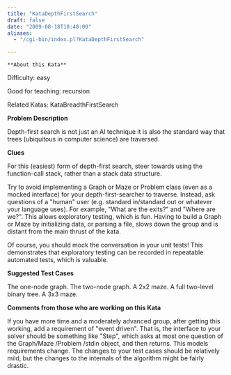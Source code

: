 ```yaml
---
title: "KataDepthFirstSearch"
draft: false
date: "2009-08-18T10:40:00"
aliases:
  - "/cgi-bin/index.pl?KataDepthFirstSearch"

---
```

    **About this Kata**

Difficulty: easy

Good for teaching: recursion

Related Katas: KataBreadthFirstSearch

**Problem Description**

Depth-first search is not just an AI technique it is also the standard
way that trees (ubiquitous in computer science) are traversed.

**Clues**

For this (easiest) form of depth-first search, steer towards using the
function-call stack, rather than a stack data structure.

Try to avoid implementing a Graph or Maze or Problem class (even as a
mocked interface) for your depth-first-searcher to traverse. Instead,
ask questions of a "human" user (e.g. standard in/standard out or
whatever your language uses). For example, "What are the exits?" and
"Where are we?". This allows exploratory testing, which is fun. Having
to build a Graph or Maze by initializing data, or parsing a file, slows
down the group and is distant from the main thrust of the kata.

Of course, you should mock the conversation in your unit tests! This
demonstrates that exploratory testing can be recorded in repeatable
automated tests, which is valuable.

**Suggested Test Cases**

The one-node graph. The two-node graph. A 2x2 maze. A full two-level
binary tree. A 3x3 maze.

**Comments from those who are working on this Kata**

If you have more time and a moderately advanced group, after getting
this working, add a requirement of "event driven". That is, the
interface to your solver should be something like "Step", which asks at
most one question of the Graph/Maze /Problem /stdin object, and then
returns. This models requirements change. The changes to your test cases
should be relatively mild, but the changes to the internals of the
algorithm might be fairly drastic.
